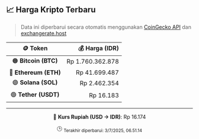 

<!-- HARGA_KRIPTO -->
## 📈 Harga Kripto Terbaru

> Data ini diperbarui secara otomatis menggunakan [CoinGecko API](https://www.coingecko.com/) dan [exchangerate.host](https://exchangerate.host/)

<div align="center">

| 🪙 Token | 💰 Harga (IDR) |
|:------:|---------------:|
| 🟠 **Bitcoin (BTC)**   | Rp 1.760.362.878 |
| 🔵 **Ethereum (ETH)**  | Rp 41.699.487 |
| 🟣 **Solana (SOL)**    | Rp 2.462.354 |
| 🟢 **Tether (USDT)**   | Rp 16.183 |

---

💱 **Kurs Rupiah (USD → IDR)**: Rp 16.174

🕒 <sub>Terakhir diperbarui: 3/7/2025, 06.51.14</sub>

</div>
<!-- /HARGA_KRIPTO -->